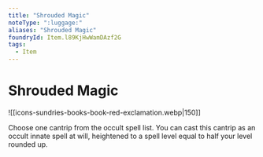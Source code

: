 ```yaml
---
title: "Shrouded Magic"
noteType: ":luggage:"
aliases: "Shrouded Magic"
foundryId: Item.l89KjHwWamDAzf2G
tags:
  - Item
---
```


# Shrouded Magic
![[icons-sundries-books-book-red-exclamation.webp|150]]

Choose one cantrip from the occult spell list. You can cast this cantrip as an occult innate spell at will, heightened to a spell level equal to half your level rounded up.
